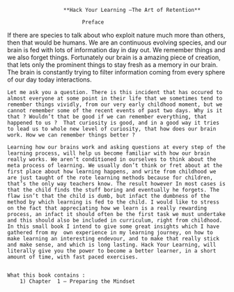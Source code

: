 				      **Hack Your Learning –The Art of Retention**

							Preface
If there are species to talk about who exploit nature much more than others, then that would be humans. We are an continuous evolving species, and our brain is fed with lots of information day in day out. We remember things and we also forget things. Fortunately our brain is a amazing piece of creation, that lets only the prominent things to stay fresh as a memory in our brain. The brain is constantly trying to filter information coming from every sphere of our day today interactions.

	Let me ask you a question. There is this incident that has occured to almost everyone at some point in their life that we sometimes tend to remember things vividly, from our very early childhood moment, but we cannot remember some of the recent events of past two days. Why is it that ? Wouldn’t that be good if we can remember everything, that happened to us ?  That curiosity is good, and in a good way it tries to lead us to whole new level of curiosity, that how does our brain work. How we can remember things better ?
	
	Learning how our brains work and asking questions at every step of the learning process, will help us become familiar with how our brain really works. We aren’t conditioned in ourselves to think about the meta process of learning. We usually don’t think or fret about at the first place about how learning happens, and write from childhood we are just taught of the rote learning methods because for children, that’s the only way teachers know. The result however In most cases is that the child finds the stuff boring and eventually he forgets. The flaw isn’t that the child is dumb, but infact the dumbness of the method by which learning is fed to the child. I would like to stress on the fact that appreciating how we learn is a really rewarding process, an infact it should often be the first task we must undertake and this should also be included in curriculum, right from childhood. In this small book I intend to give some great insights which I have gathered from my  own experience in my learning journey, on how to make learning an interesting endevour, and to make that really stick and make sense, and which is long lasting. Hack Your Learning, will literally give you the power to become a better learner, in a short amount of time, with fast paced exercises.
	

	What this book contains :
		1) Chapter  1 – Preparing the Mindset  
